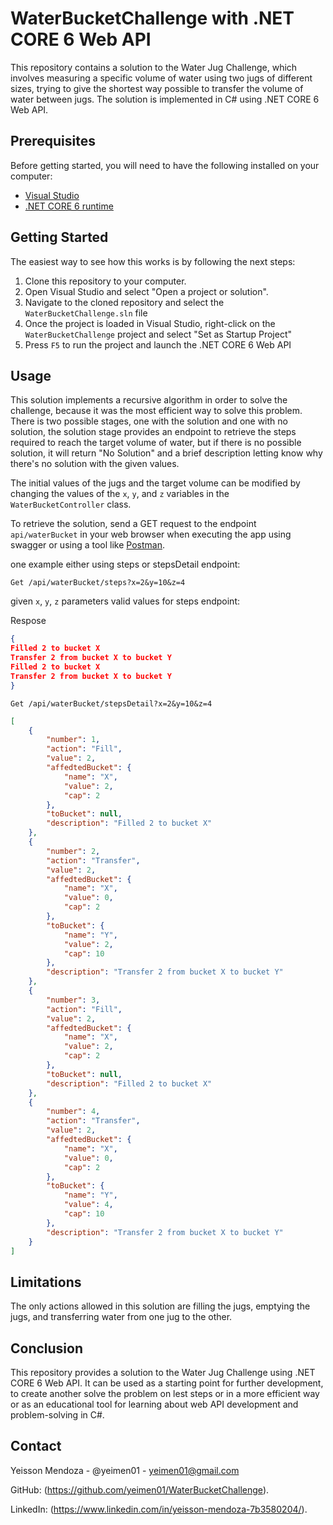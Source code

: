 
# WaterBucketChallenge with .NET CORE 6 Web API

This repository contains a solution to the Water Jug Challenge, which involves measuring a specific volume of water using two jugs of different sizes, trying to give the shortest way possible to transfer the volume of water between jugs. The solution is implemented in C# using .NET CORE 6 Web API.

## Prerequisites

Before getting started, you will need to have the following installed on your computer:

-   [Visual Studio](https://visualstudio.microsoft.com/downloads/)
-   [.NET CORE 6 runtime](https://dotnet.microsoft.com/download/dotnet-core/6.0)

## Getting Started

The easiest way to see how this works is by following the next steps:

1.  Clone this repository to your computer.
2.  Open Visual Studio and select "Open a project or solution".
3.  Navigate to the cloned repository and select the `WaterBucketChallenge.sln` file
4.  Once the project is loaded in Visual Studio, right-click on the `WaterBucketChallenge` project and select "Set as Startup Project"
5.  Press `F5` to run the project and launch the .NET CORE 6 Web API

## Usage

This solution implements a recursive algorithm in order to solve the challenge, because it was the most efficient way to solve this problem. There is two possible stages, one with the solution and one with no solution, the solution stage provides an endpoint to retrieve the steps required to reach the target volume of water, but if there is no possible solution, it will return "No Solution" and a brief description letting know why there's no solution with the given values.

The initial values of the jugs and the target volume can be modified by changing the values of the `x`, `y`, and `z` variables in the `WaterBucketController` class.

To retrieve the solution, send a GET request to the endpoint `api/waterBucket` in your web browser when executing the app using swagger or using a tool like [Postman](https://www.postman.com/).

one example either using steps or stepsDetail endpoint:

`Get /api/waterBucket/steps?x=2&y=10&z=4`

given `x`, `y`, `z` parameters valid values for steps endpoint:

Respose
```json
{
Filled 2 to bucket X
Transfer 2 from bucket X to bucket Y
Filled 2 to bucket X
Transfer 2 from bucket X to bucket Y
}
```

`Get /api/waterBucket/stepsDetail?x=2&y=10&z=4`

```json
[
    {
        "number": 1,
        "action": "Fill",
        "value": 2,
        "affedtedBucket": {
            "name": "X",
            "value": 2,
            "cap": 2
        },
        "toBucket": null,
        "description": "Filled 2 to bucket X"
    },
    {
        "number": 2,
        "action": "Transfer",
        "value": 2,
        "affedtedBucket": {
            "name": "X",
            "value": 0,
            "cap": 2
        },
        "toBucket": {
            "name": "Y",
            "value": 2,
            "cap": 10
        },
        "description": "Transfer 2 from bucket X to bucket Y"
    },
    {
        "number": 3,
        "action": "Fill",
        "value": 2,
        "affedtedBucket": {
            "name": "X",
            "value": 2,
            "cap": 2
        },
        "toBucket": null,
        "description": "Filled 2 to bucket X"
    },
    {
        "number": 4,
        "action": "Transfer",
        "value": 2,
        "affedtedBucket": {
            "name": "X",
            "value": 0,
            "cap": 2
        },
        "toBucket": {
            "name": "Y",
            "value": 4,
            "cap": 10
        },
        "description": "Transfer 2 from bucket X to bucket Y"
    }
]
```

## Limitations

The only actions allowed in this solution are filling the jugs, emptying the jugs, and transferring water from one jug to the other.

## Conclusion

This repository provides a solution to the Water Jug Challenge using .NET CORE 6 Web API. It can be used as a starting point for further development, to create another solve the problem on lest steps or in a more efficient way or as an educational tool for learning about web API development and problem-solving in C#.

## Contact

Yeisson Mendoza - @yeimen01 - yeimen01@gmail.com

GitHub: (https://github.com/yeimen01/WaterBucketChallenge).

LinkedIn: (https://www.linkedin.com/in/yeisson-mendoza-7b3580204/).
